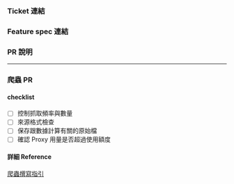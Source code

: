 ### Ticket 連結

### Feature spec 連結

### PR 說明

---

### 爬蟲 PR

#### checklist
- [ ] 控制抓取頻率與數量
- [ ] 來源格式檢查
- [ ] 保存跟數據計算有關的原始檔
- [ ] 確認 Proxy 用量是否超過使用額度

#### 詳細 Reference
[爬蟲撰寫指引](https://www.notion.so/statementdog/3e8443fbe74e4988b317075d472d8d1f)
